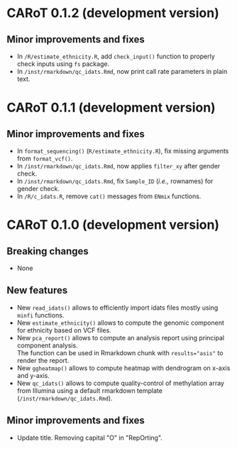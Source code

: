 # CARoT 0.1.2 (development version)

## Minor improvements and fixes

* In `/R/estimate_ethnicity.R`, add `check_input()` function to properly check inputs using `fs` package.
* In `/inst/rmarkdown/qc_idats.Rmd`, now print call rate parameters in plain text.

# CARoT 0.1.1 (development version)

## Minor improvements and fixes

* In `format_sequencing()` (`R/estimate_ethnicity.R`), fix missing arguments from `format_vcf()`.
* In `/inst/rmarkdown/qc_idats.Rmd`, now applies `filter_xy` after gender check.
* In `/inst/rmarkdown/qc_idats.Rmd`, fix `Sample_ID` (*i.e.,* rownames) for gender check.
* In `/R/c_idats.R`, remove `cat()` messages from `ENmix` functions.

# CARoT 0.1.0 (development version)

## Breaking changes

* None

## New features

* New `read_idats()` allows to efficiently import idats files mostly using `minfi` functions.
* New `estimate_ethnicity()` allows to compute the genomic component for ethnicity based on VCF files.
* New `pca_report()` allows to compute an analysis report using principal component analysis.  
  The function can be used in Rmarkdown chunk with `results="asis"` to render the report.
* New `ggheatmap()` allows to compute heatmap with dendrogram on x-axis and y-axis.
* New `qc_idats()` allows to compute quality-control of methylation array from Illumina using a default rmarkdown template (`/inst/rmarkdown/qc_idats.Rmd`).

## Minor improvements and fixes

* Update title. Removing capital "O" in "RepOrting".
